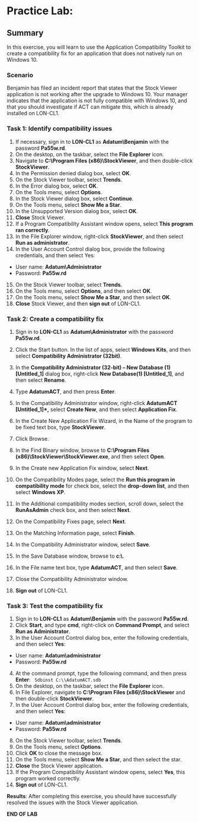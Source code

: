 # Practice Lab: 

## Summary
In this exercise, you will learn to use the Application Compatibility Toolkit to create a compatibility fix for an application that does not natively run on Windows 10. 

### Scenario
Benjamin has filed an incident report that states that the Stock Viewer application is not working after the upgrade to Windows 10. Your manager indicates that the application is not fully compatible with Windows 10, and that you should investigate if ACT can mitigate this, which is already installed on LON-CL1.


### Task 1: Identify compatibility issues 
1.  If necessary, sign in to **LON-CL1** as **Adatum\\Benjamin** with the
    password **Pa55w.rd**.
2.  On the desktop, on the taskbar, select the **File Explorer** icon.
3.  Navigate to **C:\\Program Files (x86)\\StockViewer**, and then double-click
    **StockViewer**.
4.  In the Permission denied dialog box, select **OK**.
5.  On the Stock Viewer toolbar, select **Trends**.
6.  In the Error dialog box, select **OK**.
7.  On the Tools menu, select **Options**.
8.  In the Stock Viewer dialog box, select **Continue**.
9.  On the Tools menu, select **Show Me a Star**.
10. In the Unsupported Version dialog box, select **OK**.
11. **Close** Stock Viewer.
12. If a Program Compatibility Assistant window opens, select **This program ran
    correctly**.
13. In the File Explorer window, right-click **StockViewer**, and then select
    **Run as administrator**.
14. In the User Account Control dialog box, provide the following credentials,
    and then select Yes:
-   User name: **Adatum\\Administrator**
-   Password: **Pa55w.rd**
15.  On the Stock Viewer toolbar, select **Trends**.
16.  On the Tools menu, select **Options**, and then select **OK**.
17.  On the Tools menu, select **Show Me a Star**, and then select **OK**.
18.  **Close** Stock Viewer, and then **sign out** of LON-CL1.

### Task 2: Create a compatibility fix 
1.  Sign in to **LON-CL1** as **Adatum\\Administrator** with the password
    **Pa55w.rd**.
2.  Click the Start button. In the list of apps, select **Windows Kits**, and
    then select **Compatibility Administrator (32bit)**.
3.  In the **Compatibility Administrator (32-bit) – New Database (1)
    [Untitled_1]** dialog box, right-click **New Database(1) [Untitled_1]**, and
    then select **Rename**.

4.  Type **AdatumACT**, and then press **Enter**.
5.  In the Compatibility Administrator window, right-click **AdatumACT
    [Untitled_1]\*,** select **Create New**, and then select **Application Fix**.
6.  In the Create New Application Fix Wizard, in the Name of the program to be
    fixed text box, type **StockViewer**.
7.  Click Browse.
8.  In the Find Binary window, browse to **C:\\Program Files
    (x86)\\StockViewer\\StockViewer.exe**, and then select **Open**.
9.  In the Create new Application Fix window, select **Next**.
10. On the Compatibility Modes page, select the **Run this program in
    compatibility mode** for check box, select the **drop-down list**, and then
    select **Windows XP**.
11. In the Additional compatibility modes section, scroll down, select the
    **RunAsAdmin** check box, and then select **Next**.
12. On the Compatibility Fixes page, select **Next**.
13. On the Matching Information page, select **Finish**.
14. In the Compatibility Administrator window, select **Save**.
15. In the Save Database window, browse to **c:\\**.
16. In the File name text box, type **AdatumACT**, and then select **Save**.
17. Close the Compatibility Administrator window.
18. **Sign out** of LON-CL1.

### Task 3: Test the compatibility fix 
1.  Sign in to **LON-CL1** as **Adatum\\Benjamin** with the password
    **Pa55w.rd**.
2.  Click **Start**, and type **cmd**, right-click on **Command Prompt**, and
    select **Run as Administrator**.
3.  In the User Account Control dialog box, enter the following credentials, and
    then select **Yes**:
- User name: **Adatum\\administrator**
- Password: **Pa55w.rd**
4.  At the command prompt, type the following command, and then press **Enter**:
` Sdbinst C:\\AdatumACT.sdb`
5.  On the desktop, on the taskbar, select the **File Explorer** icon.
6.  In File Explorer, navigate to **C:\\Program Files (x86)\\StockViewer** and
    then double-click **StockViewer**.
7.  In the User Account Control dialog box, enter the following credentials, and
    then select **Yes**:
- User name: **Adatum\\administrator**
- Password: **Pa55w.rd**
8.  On the Stock Viewer toolbar, select **Trends**.
9.  On the Tools menu, select **Options**.
10.  Click **OK** to close the message box.
11.  On the Tools menu, select **Show Me a Star**, and then select the star.
12.  **Close** the Stock Viewer application.
13.  If the Program Compatibility Assistant window opens, select **Yes**, this
    program worked correctly.
14.  **Sign out** of LON-CL1.

**Results**: After completing this exercise, you should have successfully resolved the issues with the Stock Viewer application.

**END OF LAB**